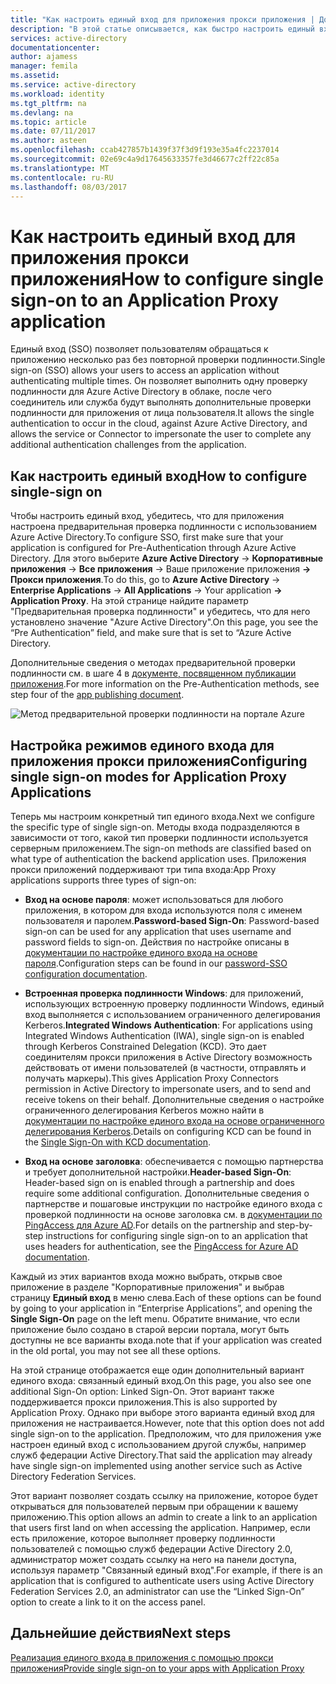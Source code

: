 ```yaml
---
title: "Как настроить единый вход для приложения прокси приложения | Документы Майкрософт"
description: "В этой статье описывается, как быстро настроить единый вход для приложения прокси приложения."
services: active-directory
documentationcenter: 
author: ajamess
manager: femila
ms.assetid: 
ms.service: active-directory
ms.workload: identity
ms.tgt_pltfrm: na
ms.devlang: na
ms.topic: article
ms.date: 07/11/2017
ms.author: asteen
ms.openlocfilehash: ccab427857b1439f37f3d9f193e35a4fc2237014
ms.sourcegitcommit: 02e69c4a9d17645633357fe3d46677c2ff22c85a
ms.translationtype: MT
ms.contentlocale: ru-RU
ms.lasthandoff: 08/03/2017
---
```

# <a name="how-to-configure-single-sign-on-to-an-application-proxy-application"></a><span data-ttu-id="748a1-103">Как настроить единый вход для приложения прокси приложения</span><span class="sxs-lookup"><span data-stu-id="748a1-103">How to configure single sign-on to an Application Proxy application</span></span>

<span data-ttu-id="748a1-104">Единый вход (SSO) позволяет пользователям обращаться к приложению несколько раз без повторной проверки подлинности.</span><span class="sxs-lookup"><span data-stu-id="748a1-104">Single sign-on (SSO) allows your users to access an application without authenticating multiple times.</span></span> <span data-ttu-id="748a1-105">Он позволяет выполнить одну проверку подлинности для Azure Active Directory в облаке, после чего соединитель или служба будут выполнять дополнительные проверки подлинности для приложения от лица пользователя.</span><span class="sxs-lookup"><span data-stu-id="748a1-105">It allows the single authentication to occur in the cloud, against Azure Active Directory, and allows the service or Connector to impersonate the user to complete any additional authentication challenges from the application.</span></span>

## <a name="how-to-configure-single-sign-on"></a><span data-ttu-id="748a1-106">Как настроить единый вход</span><span class="sxs-lookup"><span data-stu-id="748a1-106">How to configure single-sign on</span></span>
<span data-ttu-id="748a1-107">Чтобы настроить единый вход, убедитесь, что для приложения настроена предварительная проверка подлинности с использованием Azure Active Directory.</span><span class="sxs-lookup"><span data-stu-id="748a1-107">To configure SSO, first make sure that your application is configured for Pre-Authentication through Azure Active Directory.</span></span> <span data-ttu-id="748a1-108">Для этого выберите **Azure Active Directory** -&gt; **Корпоративные приложения** -&gt; **Все приложения** -&gt; Ваше приложение приложения **-&gt; Прокси приложения**.</span><span class="sxs-lookup"><span data-stu-id="748a1-108">To do this, go to **Azure Active Directory** -&gt; **Enterprise Applications** -&gt; **All Applications** -&gt; Your application **-&gt; Application Proxy**.</span></span> <span data-ttu-id="748a1-109">На этой странице найдите параметр "Предварительная проверка подлинности" и убедитесь, что для него установлено значение "Azure Active Directory".</span><span class="sxs-lookup"><span data-stu-id="748a1-109">On this page, you see the “Pre Authentication” field, and make sure that is set to “Azure Active Directory.</span></span> 

<span data-ttu-id="748a1-110">Дополнительные сведения о методах предварительной проверки подлинности см. в шаге 4 в [документе, посвященном публикации приложения](https://docs.microsoft.com/azure/active-directory/application-proxy-publish-azure-portal).</span><span class="sxs-lookup"><span data-stu-id="748a1-110">For more information on the Pre-Authentication methods, see step four of the [app publishing document](https://docs.microsoft.com/azure/active-directory/application-proxy-publish-azure-portal).</span></span>

   ![Метод предварительной проверки подлинности на портале Azure](./media/application-proxy-config-sso-how-to/app-proxy.png)

## <a name="configuring-single-sign-on-modes-for-application-proxy-applications"></a><span data-ttu-id="748a1-112">Настройка режимов единого входа для приложения прокси приложения</span><span class="sxs-lookup"><span data-stu-id="748a1-112">Configuring single sign-on modes for Application Proxy Applications</span></span>
<span data-ttu-id="748a1-113">Теперь мы настроим конкретный тип единого входа.</span><span class="sxs-lookup"><span data-stu-id="748a1-113">Next we configure the specific type of single sign-on.</span></span> <span data-ttu-id="748a1-114">Методы входа подразделяются в зависимости от того, какой тип проверки подлинности используется серверным приложением.</span><span class="sxs-lookup"><span data-stu-id="748a1-114">The sign-on methods are classified based on what type of authentication the backend application uses.</span></span> <span data-ttu-id="748a1-115">Приложения прокси приложений поддерживают три типа входа:</span><span class="sxs-lookup"><span data-stu-id="748a1-115">App Proxy applications supports three types of sign-on:</span></span>

-   <span data-ttu-id="748a1-116">**Вход на основе пароля**: может использоваться для любого приложения, в котором для входа используются поля с именем пользователя и паролем.</span><span class="sxs-lookup"><span data-stu-id="748a1-116">**Password-based Sign-On**: Password-based sign-on can be used for any application that uses username and password fields to sign-on.</span></span> <span data-ttu-id="748a1-117">Действия по настройке описаны в [документации по настройке единого входа на основе пароля](https://docs.microsoft.com/azure/active-directory/active-directory-enterprise-apps-whats-new-azure-portal#bring-your-own-password-sso-applications).</span><span class="sxs-lookup"><span data-stu-id="748a1-117">Configuration steps can be found in our [password-SSO configuration documentation](https://docs.microsoft.com/azure/active-directory/active-directory-enterprise-apps-whats-new-azure-portal#bring-your-own-password-sso-applications).</span></span>

-   <span data-ttu-id="748a1-118">**Встроенная проверка подлинности Windows**: для приложений, использующих встроенную проверку подлинности Windows, единый вход выполняется с использованием ограниченного делегирования Kerberos.</span><span class="sxs-lookup"><span data-stu-id="748a1-118">**Integrated Windows Authentication**: For applications using Integrated Windows Authentication (IWA), single sign-on is enabled through Kerberos Constrained Delegation (KCD).</span></span> <span data-ttu-id="748a1-119">Это дает соединителям прокси приложения в Active Directory возможность действовать от имени пользователей (в частности, отправлять и получать маркеры).</span><span class="sxs-lookup"><span data-stu-id="748a1-119">This gives Application Proxy Connectors permission in Active Directory to impersonate users, and to send and receive tokens on their behalf.</span></span> <span data-ttu-id="748a1-120">Дополнительные сведения о настройке ограниченного делегирования Kerberos можно найти в [документации по настройке единого входа на основе ограниченного делегирования Kerberos](https://docs.microsoft.com/azure/active-directory/active-directory-application-proxy-sso-using-kcd).</span><span class="sxs-lookup"><span data-stu-id="748a1-120">Details on configuring KCD can be found in the [Single Sign-On with KCD documentation](https://docs.microsoft.com/azure/active-directory/active-directory-application-proxy-sso-using-kcd).</span></span>

-   <span data-ttu-id="748a1-121">**Вход на основе заголовка**: обеспечивается с помощью партнерства и требует дополнительной настройки.</span><span class="sxs-lookup"><span data-stu-id="748a1-121">**Header-based Sign-On**: Header-based sign on is enabled through a partnership and does require some additional configuration.</span></span> <span data-ttu-id="748a1-122">Дополнительные сведения о партнерстве и пошаговые инструкции по настройке единого входа с проверкой подлинности на основе заголовка см. в [документации по PingAccess для Azure AD](https://docs.microsoft.com/azure/active-directory/application-proxy-ping-access).</span><span class="sxs-lookup"><span data-stu-id="748a1-122">For details on the partnership and step-by-step instructions for configuring single sign-on to an application that uses headers for authentication, see the [PingAccess for Azure AD documentation](https://docs.microsoft.com/azure/active-directory/application-proxy-ping-access).</span></span>

<span data-ttu-id="748a1-123">Каждый из этих вариантов входа можно выбрать, открыв свое приложение в разделе "Корпоративные приложения" и выбрав страницу **Единый вход** в меню слева.</span><span class="sxs-lookup"><span data-stu-id="748a1-123">Each of these options can be found by going to your application in “Enterprise Applications”, and opening the **Single Sign-On** page on the left menu.</span></span> <span data-ttu-id="748a1-124">Обратите внимание, что если приложение было создано в старой версии портала, могут быть доступны не все варианты входа.</span><span class="sxs-lookup"><span data-stu-id="748a1-124">note that if your application was created in the old portal, you may not see all these options.</span></span>

<span data-ttu-id="748a1-125">На этой странице отображается еще один дополнительный вариант единого входа: связанный единый вход.</span><span class="sxs-lookup"><span data-stu-id="748a1-125">On this page, you also see one additional Sign-On option: Linked Sign-On.</span></span> <span data-ttu-id="748a1-126">Этот вариант также поддерживается прокси приложения.</span><span class="sxs-lookup"><span data-stu-id="748a1-126">This is also supported by Application Proxy.</span></span> <span data-ttu-id="748a1-127">Однако при выборе этого варианта единый вход для приложения не настраивается.</span><span class="sxs-lookup"><span data-stu-id="748a1-127">However, note that this option does not add single sign-on to the application.</span></span> <span data-ttu-id="748a1-128">Предположим, что для приложения уже настроен единый вход с использованием другой службы, например служб федерации Active Directory.</span><span class="sxs-lookup"><span data-stu-id="748a1-128">That said the application may already have single sign-on implemented using another service such as Active Directory Federation Services.</span></span> 

<span data-ttu-id="748a1-129">Этот вариант позволяет создать ссылку на приложение, которое будет открываться для пользователей первым при обращении к вашему приложению.</span><span class="sxs-lookup"><span data-stu-id="748a1-129">This option allows an admin to create a link to an application that users first land on when accessing the application.</span></span> <span data-ttu-id="748a1-130">Например, если есть приложение, которое выполняет проверку подлинности пользователей с помощью служб федерации Active Directory 2.0, администратор может создать ссылку на него на панели доступа, используя параметр "Связанный единый вход".</span><span class="sxs-lookup"><span data-stu-id="748a1-130">For example, if there is an application that is configured to authenticate users using Active Directory Federation Services 2.0, an administrator can use the “Linked Sign-On” option to create a link to it on the access panel.</span></span>

## <a name="next-steps"></a><span data-ttu-id="748a1-131">Дальнейшие действия</span><span class="sxs-lookup"><span data-stu-id="748a1-131">Next steps</span></span>
[<span data-ttu-id="748a1-132">Реализация единого входа в приложения с помощью прокси приложения</span><span class="sxs-lookup"><span data-stu-id="748a1-132">Provide single sign-on to your apps with Application Proxy</span></span>](active-directory-application-proxy-sso-using-kcd.md)
